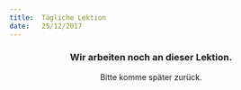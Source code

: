 ```yaml
---
title:  Tägliche Lektion
date:   25/12/2017
---
```


### <center>Wir arbeiten noch an dieser Lektion.</center>
<center>Bitte komme später zurück.</center>